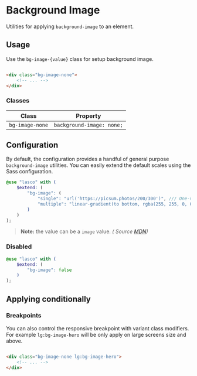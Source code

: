 # Background Image

Utilities for applying `background-image` to an element.

## Usage

Use the `bg-image-{value}` class for setup background image.

```html

<div class="bg-image-none">
    <!-- ... -->
</div>
```

### Classes

| Class           | Property                  |
|-----------------|---------------------------|
| `bg-image-none` | `background-image: none;` |

## Configuration

By default, the configuration provides a handful of general purpose `background-image` utilities. You can easily extend
the default scales using the Sass configuration.

```scss
@use "lasco" with (
    $extend: (
        "bg-image": (
            "single": "url('https://picsum.photos/200/300')", /// One-value syntax.
            "multiple": "linear-gradient(to bottom, rgba(255, 255, 0, 0.5), rgba(0, 0, 255, 0.5))" /// Multiple values syntax.
        )
    )
);
```

> **Note:** the value can be a `image` value. _(
Source [MDN](https://developer.mozilla.org/en-US/docs/Web/CSS/background-image#values))_

### Disabled

```scss
@use "lasco" with (
    $extend: (
        "bg-image": false
    )
);
```

## Applying conditionally

### Breakpoints

You can also control the responsive breakpoint with variant class modifiers. For example `lg:bg-image-hero` will be only
apply on large screens size and above.

```html

<div class="bg-image-none lg:bg-image-hero">
    <!-- ... -->
</div>
```
